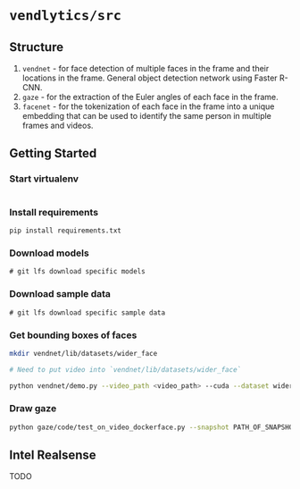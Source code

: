 # `vendlytics/src`

## Structure

1. `vendnet` - for face detection of multiple faces in the frame and their locations in the frame. General object detection network using Faster R-CNN.
2. `gaze` - for the extraction of the Euler angles of each face in the frame.
3. `facenet` - for the tokenization of each face in the frame into a unique embedding that can be used to identify the same person in multiple frames and videos.

## Getting Started

### Start virtualenv

```shell
```

### Install requirements

```shell
pip install requirements.txt
```

### Download models

```shell
# git lfs download specific models
```

### Download sample data

```shell
# git lfs download specific sample data
```

### Get bounding boxes of faces

```sh
mkdir vendnet/lib/datasets/wider_face

# Need to put video into `vendnet/lib/datasets/wider_face`

python vendnet/demo.py --video_path <video_path> --cuda --dataset wider_face --load_dir output --checkpoint 25759 --checkepoch 18
```

### Draw gaze

```sh
python gaze/code/test_on_video_dockerface.py --snapshot PATH_OF_SNAPSHOT --video PATH_OF_VIDEO --bboxes FACE_BOUNDING_BOX_ANNOTATIONS --output_string STRING_TO_APPEND_TO_OUTPUT --fps 23.98
```

## Intel Realsense

TODO